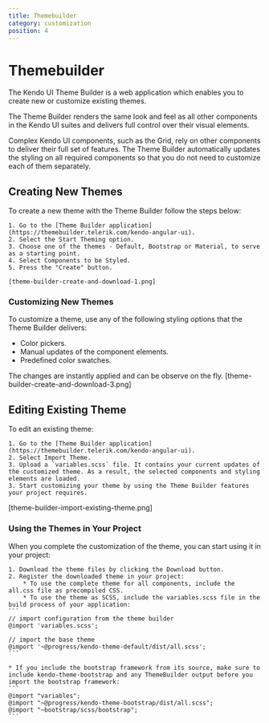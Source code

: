 ```yaml
---
title: Themebuilder
category: customization
position: 4
---
```


# Themebuilder
The Kendo UI Theme Builder is a web application which enables you to create new or customize existing themes.

The Theme Builder renders the same look and feel as all other components in the Kendo UI suites and delivers full control over their visual elements.

Complex Kendo UI components, such as the Grid, rely on other components to deliver their full set of features. The Theme Builder automatically updates the styling on all required components so that you do not need to customize each of them separately.

## Creating New Themes
To create a new theme with the Theme Builder follow the steps below:

    1. Go to the [Theme Builder application](https://themebuilder.telerik.com/kendo-angular-ui).
    2. Select the Start Theming option.
    3. Choose one of the themes - Default, Bootstrap or Material, to serve as a starting point.
    4. Select Components to be Styled.
    5. Press the "Create" button.

    [theme-builder-create-and-download-1.png]

### Customizing New Themes
To customize a theme, use any of the following styling options that the Theme Builder delivers:

* Color pickers.
* Manual updates of the component elements.
* Predefined color swatches.

The changes are instantly applied and can be observe on the fly. [theme-builder-create-and-download-3.png]

## Editing Existing Theme
To edit an existing theme:

    1. Go to the [Theme Builder application](https://themebuilder.telerik.com/kendo-angular-ui).
    2. Select Import Theme.
    3. Upload a `variables.scss` file. It contains your current updates of the customized theme. As a result, the selected components and styling elements are loaded.
    3. Start customizing your theme by using the Theme Builder features your project requires.
[theme-builder-import-existing-theme.png]

### Using the Themes in Your Project
When you complete the customization of the theme, you can start using it in your project:

    1. Download the theme files by clicking the Download button.
    2. Register the downloaded theme in your project:
        * To use the complete theme for all components, include the all.css file as precompiled CSS.
        * To use the theme as SCSS, include the variables.scss file in the build process of your application:
    ```
    // import configuration from the theme builder
    @import 'variables.scss';

    // import the base theme
    @import '~@progress/kendo-theme-default/dist/all.scss';
    ```

    * If you include the bootstrap framework from its source, make sure to include kendo-theme-bootstrap and any ThemeBuilder output before you import the bootstrap framework:
    ```
    @import "variables";
    @import "~@progress/kendo-theme-bootstrap/dist/all.scss";
    @import "~bootstrap/scss/bootstrap";
    ```
